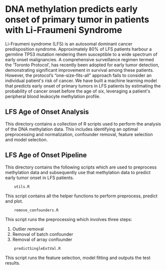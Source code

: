 # DNA methylation predicts early onset of primary tumor in patients with Li-Fraumeni Syndrome #

Li-Fraumeni syndrome (LFS) is an autosomal dominant cancer predisposition syndrome. Approximately 80% of LFS patients harbour a germline TP53 mutation rendering them susceptible to a wide spectrum of early onset malignancies. A comprehensive surveillance regimen termed the ‘Toronto Protocol’, has recently been adopted for early tumor detection, demonstrating significant improvement in survival among these patients. However, the protocol’s “one-size-fits-all” approach fails to consider an individual patient's risk of cancer. We have built a machine learning model that predicts early onset of primary tumors in LFS patients by estimating the probability of cancer onset before the age of six, leveraging a patient's peripheral blood leukocyte methylation profile. 

## LFS Age of Onset Analysis ##

This directory contains a collection of R scripts used to perform the analysis of the DNA methylation data. This includes identifying an optimal preprocessing and normalization, confounder removal, feature selection and model selection.

## LFS Age of Onset Pipeline ##

This directory contains the following scripts which are used to preprocess methylation data and subsequently use that methylation data to predict early tumor onset in LFS patients. 

~~~
    utils.R
~~~

This script contains all the helper functions to perform preprocess, predict and plot. 

~~~
    remove_confounders.R
~~~ 
This script runs the preprocessing which involves three steps:

1. Outlier removal
2. Removal of batch confounder
3. Removal of array confounder

~~~
    predictSingleExtVal.R
~~~

This script runs the feature selection, model fitting and outputs the test results.

